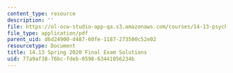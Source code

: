```yaml
---
content_type: resource
description: ''
file: https://ol-ocw-studio-app-qa.s3.amazonaws.com/courses/14-13-psychology-and-economics-spring-2020/77a9af3876bcfdeb059863441056234b_MIT14-13s20_final_sol.pdf
file_type: application/pdf
parent_uid: d6d24900-d487-60fe-1187-273500c52e02
resourcetype: Document
title: 14.13 Spring 2020 Final Exam Solutions
uid: 77a9af38-76bc-fdeb-0598-63441056234b
---
```

